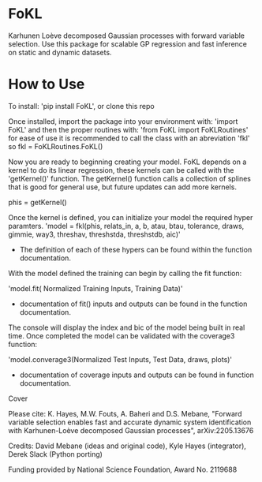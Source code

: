 # FoKL
Karhunen Loève decomposed Gaussian processes with forward variable
selection. Use this package for scalable GP regression and fast
inference on static and dynamic datasets.

# How to Use
To install: 'pip install FoKL', or clone this repo

Once installed, import the package into your environment with:
'import FoKL'
 and then the proper routines with:
 'from FoKL import FoKLRoutines'
for ease of use it is recommended to call the class with an abreviation 'fkl' so
fkl = FoKLRoutines.FoKL()

Now you are ready to beginning creating your model. FoKL depends on a kernel to do its linear regression, these kernels can be called with the 'getKernel()' function. 
The getKernel() function calls a collection of splines that is good for general use, but future updates can add more kernels.

phis = getKernel()

Once the kernel is defined, you can initialize your model the required hyper paramters.
'model = fkl(phis, relats_in, a, b, atau, btau, tolerance, draws, gimmie, way3, threshav, threshstda, threshstdb, aic)'
- The definition of each of these hypers can be found within the function documentation.

With the model defined the training can begin by calling the fit function:

'model.fit( Normalized Training Inputs, Training Data)'
- documentation of fit() inputs and outputs can be found in the function documentation.

The console will display the index and bic of the model being built in real time.
Once completed the model can be validated with the coverage3 function:

'model.converage3(Normalized Test Inputs, Test Data, draws, plots)'
- documentation of coverage inputs and outputs can be found in function documentation.


Cover

Please cite: K. Hayes, M.W. Fouts, A. Baheri and
D.S. Mebane, "Forward variable selection enables fast and accurate
dynamic system identification with Karhunen-Loève decomposed Gaussian
processes", arXiv:2205.13676

Credits: David Mebane (ideas and original code), Kyle Hayes
(integrator), Derek Slack (Python porting)

Funding provided by National Science Foundation, Award No. 2119688


